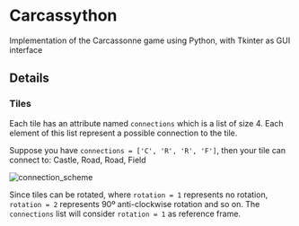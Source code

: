 # Carcassython
Implementation of the Carcassonne game using Python, with Tkinter as GUI interface 

## Details

### Tiles
Each tile has an attribute named `connections` which is a list of size 4. Each element of this list represent a possible connection to the tile.

Suppose you have `connections = ['C', 'R', 'R', 'F']`, then your tile can connect to: Castle, Road, Road, Field

![connection_scheme](https://user-images.githubusercontent.com/25236592/108631076-857e4d80-7468-11eb-99dd-4ed1c5cb1041.png)


Since tiles can be rotated, where `rotation = 1` represents no rotation, `rotation = 2` represents 90º anti-clockwise rotation and so on.
The `connections` list will consider `rotation = 1` as reference frame. 
